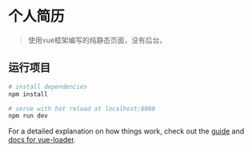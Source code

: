 # 个人简历

> 使用vue框架编写的纯静态页面，没有后台。

## 运行项目

``` bash
# install dependencies
npm install

# serve with hot reload at localhost:8080
npm run dev

```

For a detailed explanation on how things work, check out the [guide](http://vuejs-templates.github.io/webpack/) and [docs for vue-loader](http://vuejs.github.io/vue-loader).
